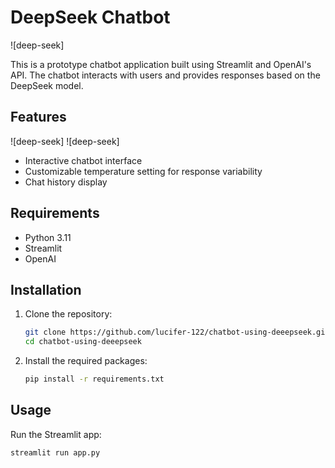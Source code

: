 # DeepSeek Chatbot

![deep-seek]

This is a prototype chatbot application built using Streamlit and OpenAI's API. The chatbot interacts with users and provides responses based on the DeepSeek model.

## Features
![deep-seek]
![deep-seek]

- Interactive chatbot interface
- Customizable temperature setting for response variability
- Chat history display

## Requirements

- Python 3.11
- Streamlit
- OpenAI

## Installation

1. Clone the repository:
    ```sh
    git clone https://github.com/lucifer-122/chatbot-using-deeepseek.git
    cd chatbot-using-deeepseek
    ```

2. Install the required packages:
    ```sh
    pip install -r requirements.txt
    ```

## Usage

Run the Streamlit app:
```sh
streamlit run app.py
```
